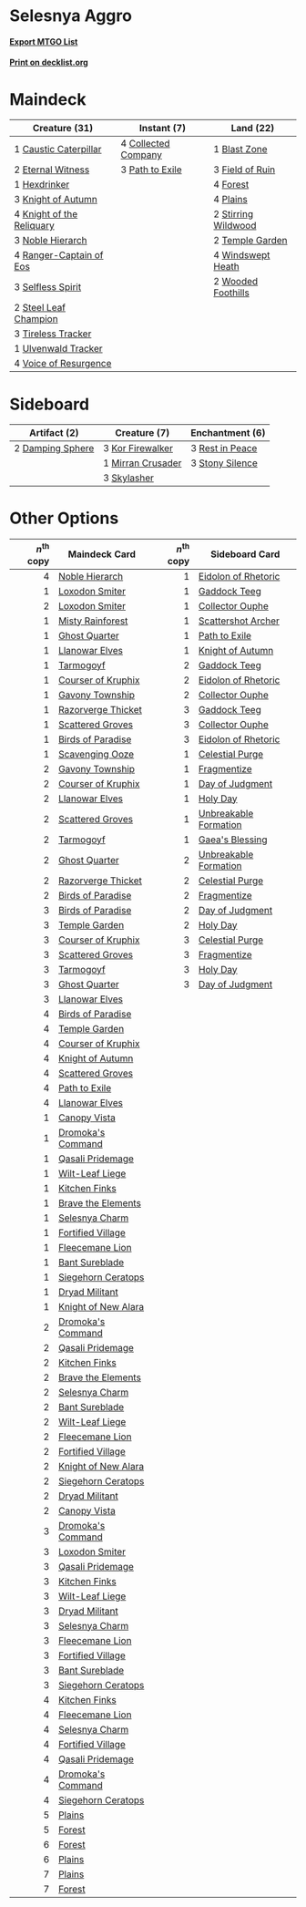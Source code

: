 # Selesnya Aggro

#### [Export MTGO List](../collection/Selesnya%20Aggro/Selesnya%20Aggro.txt)
#### [Print on decklist.org](http://decklist.org/?deckmain=1%09Blast%20Zone%0A1%09Caustic%20Caterpillar%0A4%09Collected%20Company%0A2%09Eternal%20Witness%0A3%09Field%20of%20Ruin%0A4%09Forest%0A1%09Hexdrinker%0A3%09Knight%20of%20Autumn%0A4%09Knight%20of%20the%20Reliquary%0A3%09Noble%20Hierarch%0A3%09Path%20to%20Exile%0A4%09Plains%0A4%09Ranger-Captain%20of%20Eos%0A3%09Selfless%20Spirit%0A2%09Steel%20Leaf%20Champion%0A2%09Stirring%20Wildwood%0A2%09Temple%20Garden%0A3%09Tireless%20Tracker%0A1%09Ulvenwald%20Tracker%0A4%09Voice%20of%20Resurgence%0A4%09Windswept%20Heath%0A2%09Wooded%20Foothills&deckside=2%09Damping%20Sphere%0A3%09Kor%20Firewalker%0A1%09Mirran%20Crusader%0A3%09Rest%20in%20Peace%0A3%09Skylasher%0A3%09Stony%20Silence)
# Maindeck

|                                           Creature (31)                                            |                                         Instant (7)                                          |                                          Land (22)                                           |
|----------------------------------------------------------------------------------------------------|----------------------------------------------------------------------------------------------|----------------------------------------------------------------------------------------------|
|1 [Caustic Caterpillar](http://gatherer.wizards.com/Pages/Card/Details.aspx?multiverseid=398409)    |4 [Collected Company](http://gatherer.wizards.com/Pages/Card/Details.aspx?multiverseid=394519)|1 [Blast Zone](http://gatherer.wizards.com/Pages/Card/Details.aspx?multiverseid=461171)       |
|2 [Eternal Witness](http://gatherer.wizards.com/Pages/Card/Details.aspx?multiverseid=51628)         |3 [Path to Exile](http://gatherer.wizards.com/Pages/Card/Details.aspx?multiverseid=220511)    |3 [Field of Ruin](http://gatherer.wizards.com/Pages/Card/Details.aspx?multiverseid=435415)    |
|1 [Hexdrinker](http://gatherer.wizards.com/Pages/Card/Details.aspx?multiverseid=464117)             |                                                                                              |4 [Forest](http://gatherer.wizards.com/Pages/Card/Details.aspx?multiverseid=439860)           |
|3 [Knight of Autumn](http://gatherer.wizards.com/Pages/Card/Details.aspx?multiverseid=452933)       |                                                                                              |4 [Plains](http://gatherer.wizards.com/Pages/Card/Details.aspx?multiverseid=439856)           |
|4 [Knight of the Reliquary](http://gatherer.wizards.com/Pages/Card/Details.aspx?multiverseid=189145)|                                                                                              |2 [Stirring Wildwood](http://gatherer.wizards.com/Pages/Card/Details.aspx?multiverseid=433213)|
|3 [Noble Hierarch](http://gatherer.wizards.com/Pages/Card/Details.aspx?multiverseid=179434)         |                                                                                              |2 [Temple Garden](http://gatherer.wizards.com/Pages/Card/Details.aspx?multiverseid=405112)    |
|4 [Ranger-Captain of Eos](http://gatherer.wizards.com/Pages/Card/Details.aspx?multiverseid=463970)  |                                                                                              |4 [Windswept Heath](http://gatherer.wizards.com/Pages/Card/Details.aspx?multiverseid=405115)  |
|3 [Selfless Spirit](http://gatherer.wizards.com/Pages/Card/Details.aspx?multiverseid=414332)        |                                                                                              |2 [Wooded Foothills](http://gatherer.wizards.com/Pages/Card/Details.aspx?multiverseid=405116) |
|2 [Steel Leaf Champion](http://gatherer.wizards.com/Pages/Card/Details.aspx?multiverseid=443070)    |                                                                                              |                                                                                              |
|3 [Tireless Tracker](http://gatherer.wizards.com/Pages/Card/Details.aspx?multiverseid=409997)       |                                                                                              |                                                                                              |
|1 [Ulvenwald Tracker](http://gatherer.wizards.com/Pages/Card/Details.aspx?multiverseid=240154)      |                                                                                              |                                                                                              |
|4 [Voice of Resurgence](http://gatherer.wizards.com/Pages/Card/Details.aspx?multiverseid=368951)    |                                                                                              |                                                                                              |


# Sideboard

|                                       Artifact (2)                                        |                                        Creature (7)                                        |                                     Enchantment (6)                                      |
|-------------------------------------------------------------------------------------------|--------------------------------------------------------------------------------------------|------------------------------------------------------------------------------------------|
|2 [Damping Sphere](http://gatherer.wizards.com/Pages/Card/Details.aspx?multiverseid=443101)|3 [Kor Firewalker](http://gatherer.wizards.com/Pages/Card/Details.aspx?multiverseid=442010) |3 [Rest in Peace](http://gatherer.wizards.com/Pages/Card/Details.aspx?multiverseid=442021)|
|                                                                                           |1 [Mirran Crusader](http://gatherer.wizards.com/Pages/Card/Details.aspx?multiverseid=213802)|3 [Stony Silence](http://gatherer.wizards.com/Pages/Card/Details.aspx?multiverseid=247425)|
|                                                                                           |3 [Skylasher](http://gatherer.wizards.com/Pages/Card/Details.aspx?multiverseid=369083)      |                                                                                          |


# Other Options

|*n*<sup>th</sup> copy|                                        Maindeck Card                                         |*n*<sup>th</sup> copy|                                         Sideboard Card                                         |
|--------------------:|----------------------------------------------------------------------------------------------|--------------------:|------------------------------------------------------------------------------------------------|
|                    4|[Noble Hierarch](http://gatherer.wizards.com/Pages/Card/Details.aspx?multiverseid=179434)     |                    1|[Eidolon of Rhetoric](http://gatherer.wizards.com/Pages/Card/Details.aspx?multiverseid=380409)  |
|                    1|[Loxodon Smiter](http://gatherer.wizards.com/Pages/Card/Details.aspx?multiverseid=290543)     |                    1|[Gaddock Teeg](http://gatherer.wizards.com/Pages/Card/Details.aspx?multiverseid=140188)         |
|                    2|[Loxodon Smiter](http://gatherer.wizards.com/Pages/Card/Details.aspx?multiverseid=290543)     |                    1|[Collector Ouphe](http://gatherer.wizards.com/Pages/Card/Details.aspx?multiverseid=464107)      |
|                    1|[Misty Rainforest](http://gatherer.wizards.com/Pages/Card/Details.aspx?multiverseid=405102)   |                    1|[Scattershot Archer](http://gatherer.wizards.com/Pages/Card/Details.aspx?multiverseid=185828)   |
|                    1|[Ghost Quarter](http://gatherer.wizards.com/Pages/Card/Details.aspx?multiverseid=389534)      |                    1|[Path to Exile](http://gatherer.wizards.com/Pages/Card/Details.aspx?multiverseid=220511)        |
|                    1|[Llanowar Elves](http://gatherer.wizards.com/Pages/Card/Details.aspx?multiverseid=129626)     |                    1|[Knight of Autumn](http://gatherer.wizards.com/Pages/Card/Details.aspx?multiverseid=452933)     |
|                    1|[Tarmogoyf](http://gatherer.wizards.com/Pages/Card/Details.aspx?multiverseid=136142)          |                    2|[Gaddock Teeg](http://gatherer.wizards.com/Pages/Card/Details.aspx?multiverseid=140188)         |
|                    1|[Courser of Kruphix](http://gatherer.wizards.com/Pages/Card/Details.aspx?multiverseid=442153) |                    2|[Eidolon of Rhetoric](http://gatherer.wizards.com/Pages/Card/Details.aspx?multiverseid=380409)  |
|                    1|[Gavony Township](http://gatherer.wizards.com/Pages/Card/Details.aspx?multiverseid=233242)    |                    2|[Collector Ouphe](http://gatherer.wizards.com/Pages/Card/Details.aspx?multiverseid=464107)      |
|                    1|[Razorverge Thicket](http://gatherer.wizards.com/Pages/Card/Details.aspx?multiverseid=209407) |                    3|[Gaddock Teeg](http://gatherer.wizards.com/Pages/Card/Details.aspx?multiverseid=140188)         |
|                    1|[Scattered Groves](http://gatherer.wizards.com/Pages/Card/Details.aspx?multiverseid=426949)   |                    3|[Collector Ouphe](http://gatherer.wizards.com/Pages/Card/Details.aspx?multiverseid=464107)      |
|                    1|[Birds of Paradise](http://gatherer.wizards.com/Pages/Card/Details.aspx?multiverseid=129906)  |                    3|[Eidolon of Rhetoric](http://gatherer.wizards.com/Pages/Card/Details.aspx?multiverseid=380409)  |
|                    1|[Scavenging Ooze](http://gatherer.wizards.com/Pages/Card/Details.aspx?multiverseid=420783)    |                    1|[Celestial Purge](http://gatherer.wizards.com/Pages/Card/Details.aspx?multiverseid=183055)      |
|                    2|[Gavony Township](http://gatherer.wizards.com/Pages/Card/Details.aspx?multiverseid=233242)    |                    1|[Fragmentize](http://gatherer.wizards.com/Pages/Card/Details.aspx?multiverseid=417587)          |
|                    2|[Courser of Kruphix](http://gatherer.wizards.com/Pages/Card/Details.aspx?multiverseid=442153) |                    1|[Day of Judgment](http://gatherer.wizards.com/Pages/Card/Details.aspx?multiverseid=439344)      |
|                    2|[Llanowar Elves](http://gatherer.wizards.com/Pages/Card/Details.aspx?multiverseid=129626)     |                    1|[Holy Day](http://gatherer.wizards.com/Pages/Card/Details.aspx?multiverseid=129593)             |
|                    2|[Scattered Groves](http://gatherer.wizards.com/Pages/Card/Details.aspx?multiverseid=426949)   |                    1|[Unbreakable Formation](http://gatherer.wizards.com/Pages/Card/Details.aspx?multiverseid=457173)|
|                    2|[Tarmogoyf](http://gatherer.wizards.com/Pages/Card/Details.aspx?multiverseid=136142)          |                    1|[Gaea's Blessing](http://gatherer.wizards.com/Pages/Card/Details.aspx?multiverseid=417433)      |
|                    2|[Ghost Quarter](http://gatherer.wizards.com/Pages/Card/Details.aspx?multiverseid=389534)      |                    2|[Unbreakable Formation](http://gatherer.wizards.com/Pages/Card/Details.aspx?multiverseid=457173)|
|                    2|[Razorverge Thicket](http://gatherer.wizards.com/Pages/Card/Details.aspx?multiverseid=209407) |                    2|[Celestial Purge](http://gatherer.wizards.com/Pages/Card/Details.aspx?multiverseid=183055)      |
|                    2|[Birds of Paradise](http://gatherer.wizards.com/Pages/Card/Details.aspx?multiverseid=129906)  |                    2|[Fragmentize](http://gatherer.wizards.com/Pages/Card/Details.aspx?multiverseid=417587)          |
|                    3|[Birds of Paradise](http://gatherer.wizards.com/Pages/Card/Details.aspx?multiverseid=129906)  |                    2|[Day of Judgment](http://gatherer.wizards.com/Pages/Card/Details.aspx?multiverseid=439344)      |
|                    3|[Temple Garden](http://gatherer.wizards.com/Pages/Card/Details.aspx?multiverseid=405112)      |                    2|[Holy Day](http://gatherer.wizards.com/Pages/Card/Details.aspx?multiverseid=129593)             |
|                    3|[Courser of Kruphix](http://gatherer.wizards.com/Pages/Card/Details.aspx?multiverseid=442153) |                    3|[Celestial Purge](http://gatherer.wizards.com/Pages/Card/Details.aspx?multiverseid=183055)      |
|                    3|[Scattered Groves](http://gatherer.wizards.com/Pages/Card/Details.aspx?multiverseid=426949)   |                    3|[Fragmentize](http://gatherer.wizards.com/Pages/Card/Details.aspx?multiverseid=417587)          |
|                    3|[Tarmogoyf](http://gatherer.wizards.com/Pages/Card/Details.aspx?multiverseid=136142)          |                    3|[Holy Day](http://gatherer.wizards.com/Pages/Card/Details.aspx?multiverseid=129593)             |
|                    3|[Ghost Quarter](http://gatherer.wizards.com/Pages/Card/Details.aspx?multiverseid=389534)      |                    3|[Day of Judgment](http://gatherer.wizards.com/Pages/Card/Details.aspx?multiverseid=439344)      |
|                    3|[Llanowar Elves](http://gatherer.wizards.com/Pages/Card/Details.aspx?multiverseid=129626)     |                     |                                                                                                |
|                    4|[Birds of Paradise](http://gatherer.wizards.com/Pages/Card/Details.aspx?multiverseid=129906)  |                     |                                                                                                |
|                    4|[Temple Garden](http://gatherer.wizards.com/Pages/Card/Details.aspx?multiverseid=405112)      |                     |                                                                                                |
|                    4|[Courser of Kruphix](http://gatherer.wizards.com/Pages/Card/Details.aspx?multiverseid=442153) |                     |                                                                                                |
|                    4|[Knight of Autumn](http://gatherer.wizards.com/Pages/Card/Details.aspx?multiverseid=452933)   |                     |                                                                                                |
|                    4|[Scattered Groves](http://gatherer.wizards.com/Pages/Card/Details.aspx?multiverseid=426949)   |                     |                                                                                                |
|                    4|[Path to Exile](http://gatherer.wizards.com/Pages/Card/Details.aspx?multiverseid=220511)      |                     |                                                                                                |
|                    4|[Llanowar Elves](http://gatherer.wizards.com/Pages/Card/Details.aspx?multiverseid=129626)     |                     |                                                                                                |
|                    1|[Canopy Vista](http://gatherer.wizards.com/Pages/Card/Details.aspx?multiverseid=401837)       |                     |                                                                                                |
|                    1|[Dromoka's Command](http://gatherer.wizards.com/Pages/Card/Details.aspx?multiverseid=394558)  |                     |                                                                                                |
|                    1|[Qasali Pridemage](http://gatherer.wizards.com/Pages/Card/Details.aspx?multiverseid=179556)   |                     |                                                                                                |
|                    1|[Wilt-Leaf Liege](http://gatherer.wizards.com/Pages/Card/Details.aspx?multiverseid=397852)    |                     |                                                                                                |
|                    1|[Kitchen Finks](http://gatherer.wizards.com/Pages/Card/Details.aspx?multiverseid=370458)      |                     |                                                                                                |
|                    1|[Brave the Elements](http://gatherer.wizards.com/Pages/Card/Details.aspx?multiverseid=389450) |                     |                                                                                                |
|                    1|[Selesnya Charm](http://gatherer.wizards.com/Pages/Card/Details.aspx?multiverseid=376489)     |                     |                                                                                                |
|                    1|[Fortified Village](http://gatherer.wizards.com/Pages/Card/Details.aspx?multiverseid=410042)  |                     |                                                                                                |
|                    1|[Fleecemane Lion](http://gatherer.wizards.com/Pages/Card/Details.aspx?multiverseid=433104)    |                     |                                                                                                |
|                    1|[Bant Sureblade](http://gatherer.wizards.com/Pages/Card/Details.aspx?multiverseid=188975)     |                     |                                                                                                |
|                    1|[Siegehorn Ceratops](http://gatherer.wizards.com/Pages/Card/Details.aspx?multiverseid=439832) |                     |                                                                                                |
|                    1|[Dryad Militant](http://gatherer.wizards.com/Pages/Card/Details.aspx?multiverseid=456369)     |                     |                                                                                                |
|                    1|[Knight of New Alara](http://gatherer.wizards.com/Pages/Card/Details.aspx?multiverseid=189642)|                     |                                                                                                |
|                    2|[Dromoka's Command](http://gatherer.wizards.com/Pages/Card/Details.aspx?multiverseid=394558)  |                     |                                                                                                |
|                    2|[Qasali Pridemage](http://gatherer.wizards.com/Pages/Card/Details.aspx?multiverseid=179556)   |                     |                                                                                                |
|                    2|[Kitchen Finks](http://gatherer.wizards.com/Pages/Card/Details.aspx?multiverseid=370458)      |                     |                                                                                                |
|                    2|[Brave the Elements](http://gatherer.wizards.com/Pages/Card/Details.aspx?multiverseid=389450) |                     |                                                                                                |
|                    2|[Selesnya Charm](http://gatherer.wizards.com/Pages/Card/Details.aspx?multiverseid=376489)     |                     |                                                                                                |
|                    2|[Bant Sureblade](http://gatherer.wizards.com/Pages/Card/Details.aspx?multiverseid=188975)     |                     |                                                                                                |
|                    2|[Wilt-Leaf Liege](http://gatherer.wizards.com/Pages/Card/Details.aspx?multiverseid=397852)    |                     |                                                                                                |
|                    2|[Fleecemane Lion](http://gatherer.wizards.com/Pages/Card/Details.aspx?multiverseid=433104)    |                     |                                                                                                |
|                    2|[Fortified Village](http://gatherer.wizards.com/Pages/Card/Details.aspx?multiverseid=410042)  |                     |                                                                                                |
|                    2|[Knight of New Alara](http://gatherer.wizards.com/Pages/Card/Details.aspx?multiverseid=189642)|                     |                                                                                                |
|                    2|[Siegehorn Ceratops](http://gatherer.wizards.com/Pages/Card/Details.aspx?multiverseid=439832) |                     |                                                                                                |
|                    2|[Dryad Militant](http://gatherer.wizards.com/Pages/Card/Details.aspx?multiverseid=456369)     |                     |                                                                                                |
|                    2|[Canopy Vista](http://gatherer.wizards.com/Pages/Card/Details.aspx?multiverseid=401837)       |                     |                                                                                                |
|                    3|[Dromoka's Command](http://gatherer.wizards.com/Pages/Card/Details.aspx?multiverseid=394558)  |                     |                                                                                                |
|                    3|[Loxodon Smiter](http://gatherer.wizards.com/Pages/Card/Details.aspx?multiverseid=290543)     |                     |                                                                                                |
|                    3|[Qasali Pridemage](http://gatherer.wizards.com/Pages/Card/Details.aspx?multiverseid=179556)   |                     |                                                                                                |
|                    3|[Kitchen Finks](http://gatherer.wizards.com/Pages/Card/Details.aspx?multiverseid=370458)      |                     |                                                                                                |
|                    3|[Wilt-Leaf Liege](http://gatherer.wizards.com/Pages/Card/Details.aspx?multiverseid=397852)    |                     |                                                                                                |
|                    3|[Dryad Militant](http://gatherer.wizards.com/Pages/Card/Details.aspx?multiverseid=456369)     |                     |                                                                                                |
|                    3|[Selesnya Charm](http://gatherer.wizards.com/Pages/Card/Details.aspx?multiverseid=376489)     |                     |                                                                                                |
|                    3|[Fleecemane Lion](http://gatherer.wizards.com/Pages/Card/Details.aspx?multiverseid=433104)    |                     |                                                                                                |
|                    3|[Fortified Village](http://gatherer.wizards.com/Pages/Card/Details.aspx?multiverseid=410042)  |                     |                                                                                                |
|                    3|[Bant Sureblade](http://gatherer.wizards.com/Pages/Card/Details.aspx?multiverseid=188975)     |                     |                                                                                                |
|                    3|[Siegehorn Ceratops](http://gatherer.wizards.com/Pages/Card/Details.aspx?multiverseid=439832) |                     |                                                                                                |
|                    4|[Kitchen Finks](http://gatherer.wizards.com/Pages/Card/Details.aspx?multiverseid=370458)      |                     |                                                                                                |
|                    4|[Fleecemane Lion](http://gatherer.wizards.com/Pages/Card/Details.aspx?multiverseid=433104)    |                     |                                                                                                |
|                    4|[Selesnya Charm](http://gatherer.wizards.com/Pages/Card/Details.aspx?multiverseid=376489)     |                     |                                                                                                |
|                    4|[Fortified Village](http://gatherer.wizards.com/Pages/Card/Details.aspx?multiverseid=410042)  |                     |                                                                                                |
|                    4|[Qasali Pridemage](http://gatherer.wizards.com/Pages/Card/Details.aspx?multiverseid=179556)   |                     |                                                                                                |
|                    4|[Dromoka's Command](http://gatherer.wizards.com/Pages/Card/Details.aspx?multiverseid=394558)  |                     |                                                                                                |
|                    4|[Siegehorn Ceratops](http://gatherer.wizards.com/Pages/Card/Details.aspx?multiverseid=439832) |                     |                                                                                                |
|                    5|[Plains](http://gatherer.wizards.com/Pages/Card/Details.aspx?multiverseid=439856)             |                     |                                                                                                |
|                    5|[Forest](http://gatherer.wizards.com/Pages/Card/Details.aspx?multiverseid=439860)             |                     |                                                                                                |
|                    6|[Forest](http://gatherer.wizards.com/Pages/Card/Details.aspx?multiverseid=439860)             |                     |                                                                                                |
|                    6|[Plains](http://gatherer.wizards.com/Pages/Card/Details.aspx?multiverseid=439856)             |                     |                                                                                                |
|                    7|[Plains](http://gatherer.wizards.com/Pages/Card/Details.aspx?multiverseid=439856)             |                     |                                                                                                |
|                    7|[Forest](http://gatherer.wizards.com/Pages/Card/Details.aspx?multiverseid=439860)             |                     |                                                                                                |

